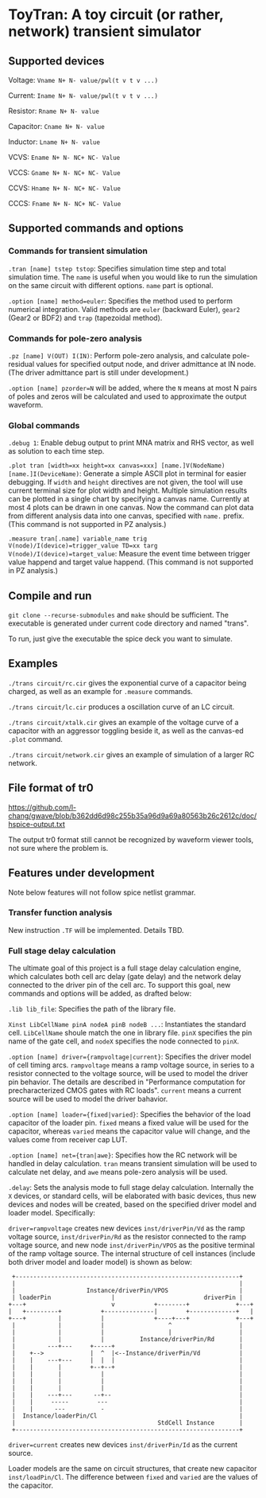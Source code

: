 # ToyTran: A toy circuit (or rather, network) transient simulator

## Supported devices
Voltage: `Vname N+ N- value/pwl(t v t v ...)`

Current: `Iname N+ N- value/pwl(t v t v ...)`

Resistor: `Rname N+ N- value`

Capacitor: `Cname N+ N- value`

Inductor: `Lname N+ N- value`

VCVS: `Ename N+ N- NC+ NC- Value`

VCCS: `Gname N+ N- NC+ NC- Value`

CCVS: `Hname N+ N- NC+ NC- Value`

CCCS: `Fname N+ N- NC+ NC- Value`

## Supported commands and options

### Commands for transient simulation
`.tran [name] tstep tstop`: Specifies simulation time step and total simulation time. The `name` is useful when you would like to run the simulation on the same circuit with different options. `name` part is optional.

`.option [name] method=euler`: Specifies the method used to perform numerical integration. Valid methods are `euler` (backward Euler), `gear2` (Gear2 or BDF2) and `trap` (tapezoidal method).

### Commands for pole-zero analysis

`.pz [name] V(OUT) I(IN)`: Perform pole-zero analysis, and calculate pole-residual values for specified output node, and driver admittance at IN node. (The driver admittance part is still under development.)

`.option [name] pzorder=N` will be added, where the `N` means at most N pairs of poles and zeros will be calculated and used to approximate the output waveform.

### Global commands

`.debug 1`: Enable debug output to print MNA matrix and RHS vector, as well as solution to each time step.

`.plot tran [width=xx height=xx canvas=xxx] [name.]V(NodeName) [name.]I(DeviceName)`: Generate a simple ASCII plot in terminal for easier debugging. If `width` and `height` directives are not given, the tool will use current terminal size for plot width and height. Multiple simulation results can be plotted in a single chart by specifying a canvas name. Currently at most 4 plots can be drawn in one canvas. Now the command can plot data from different analysis data into one canvas, specified with `name.` prefix. (This command is not supported in PZ analysis.)

`.measure tran[.name] variable_name trig V(node)/I(device)=trigger_value TD=xx targ V(node)/I(device)=target_value`: Measure the event time between trigger value happend and target value happend. (This command is not supported in PZ analysis.)

## Compile and run
`git clone --recurse-submodules` and `make` should be sufficient. The executable is generated under current code directory and named "trans".

To run, just give the executable the spice deck you want to simulate. 

## Examples
`./trans circuit/rc.cir` gives the exponential curve of a capacitor being charged, as well as an example for `.measure` commands.

`./trans circuit/lc.cir` produces a oscillation curve of an LC circuit.

`./trans circuit/xtalk.cir` gives an example of the voltage curve of a capacitor with an aggressor toggling beside it, as well as the canvas-ed `.plot` command.

`./trans circuit/network.cir` gives an example of simulation of a larger RC network.

## File format of tr0
https://github.com/l-chang/gwave/blob/b362dd6d98c255b35a96d9a69a80563b26c2612c/doc/hspice-output.txt

The output tr0 format still cannot be recognized by waveform viewer tools, not sure where the problem is.

## Features under development

Note below features will not follow spice netlist grammar.

### Transfer function analysis

New instruction `.TF` will be implemented. Details TBD.

### Full stage delay calculation

The ultimate goal of this project is a full stage delay calculation engine, which calculates both cell arc delay (gate delay) and the network delay connected to the driver pin of the cell arc. To support this goal, new commands and options will be added, as drafted below:

`.lib lib_file`: Specifies the path of the library file.

`Xinst LibCellName pinA nodeA pinB nodeB ...`: Instantiates the standard cell. `LibCellName` shoule match the one in library file. `pinX` specifies the pin name of the gate cell, and `nodeX` specifies the node connected to `pinX`. 

`.option [name] driver={rampvoltage|current}`: Specifies the driver model of cell timing arcs. `rampvoltage` means a ramp voltage source, in series to a resistor connected to the voltage source, will be used to model the driver pin behavior. The details are described in "Performance computation for precharacterized CMOS gates with RC loads". `current` means a current source will be used to model the driver bahavior.

`.option [name] loader={fixed|varied}`: Specifies the behavior of the load capacitor of the loader pin. `fixed` means a fixed value will be used for the capacitor, whereas `varied` means the capacitor value will change, and the values come from receiver cap LUT.

`.option [name] net={tran|awe}`: Specifies how the RC network will be handled in delay calculation. `tran` means transient simulation will be used to calculate net delay, and `awe` means pole-zero analysis will be used.

`.delay`: Sets the analysis mode to full stage delay calculation. Internally the `X` devices, or standard cells, will be elaborated with basic devices, thus new devices and nodes will be created, based on the specified driver model and loader model. Specifically:

`driver=rampvoltage` creates new devices `inst/driverPin/Vd` as the ramp voltage source, `inst/driverPin/Rd` as the resistor connected to the ramp voltage source, and new node `inst/driverPin/VPOS` as the positive terminal of the ramp voltage source. The internal structure of cell instances (include both driver model and loader model) is shown as below:

 ```
  +---------------------------------------------------------------+  
  |                                                               |  
  |                    Instance/driverPin/VPOS                    |  
  | loaderPin                 |                         driverPin |  
+---+                        v           +--------+             +---+
|   +---------+           +--------------|        +-------------+   |
+---+         |           |              +----+---+             +---+
  |            |           |                  ^                   |  
  |            |           |                  |                   |  
  |            |           |          Instance/driverPin/Rd       |  
  |         ---+---     +-----+                                   |  
  |    +-->             |  ^  |<--Instance/driverPin/Vd           |  
  |    |    ---+---     |  |  |                                   |  
  |    |       |        +--+--+                                   |  
  |    |       |           |                                      |  
  |    |       |           |                                      |  
  |    |       |           |                                      |  
  |    |    ---+---      --+--                                    |  
  |    |     -----        ---                                     |  
  |    |      ---          -                                      |  
  |  Instance/loaderPin/Cl                                        |  
  |                                        StdCell Instance       |  
  +---------------------------------------------------------------+  
```

`driver=current` creates new devices `inst/driverPin/Id` as the current source.

Loader models are the same on circuit structures, that create new capacitor `inst/loadPin/Cl`. The difference between `fixed` and `varied` are the values of the capacitor.
